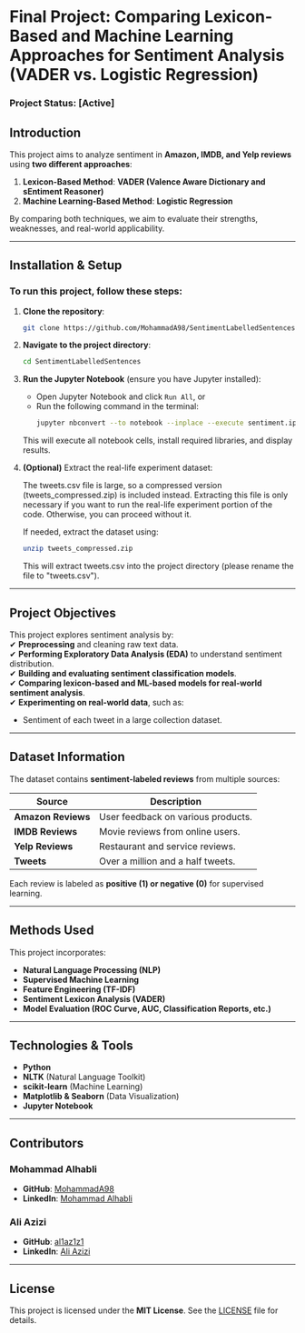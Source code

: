 # **Final Project: Comparing Lexicon-Based and Machine Learning Approaches for Sentiment Analysis (VADER vs. Logistic Regression)**  
### **Project Status: [Active]**  

## **Introduction**  
This project aims to analyze sentiment in **Amazon, IMDB, and Yelp reviews** using **two different approaches**:  
1. **Lexicon-Based Method**: **VADER (Valence Aware Dictionary and sEntiment Reasoner)**  
2. **Machine Learning-Based Method**: **Logistic Regression**  

By comparing both techniques, we aim to evaluate their strengths, weaknesses, and real-world applicability.

---

## **Installation & Setup**  
### **To run this project, follow these steps:**
1. **Clone the repository**:
   ```bash
   git clone https://github.com/MohammadA98/SentimentLabelledSentences.git
   ```
2. **Navigate to the project directory**:
   ```bash
   cd SentimentLabelledSentences
   ```
3. **Run the Jupyter Notebook** (ensure you have Jupyter installed):
   - Open Jupyter Notebook and click `Run All`, or  
   - Run the following command in the terminal:
     ```bash
     jupyter nbconvert --to notebook --inplace --execute sentiment.ipynb
     ```
   This will execute all notebook cells, install required libraries, and display results.
4. **(Optional)** Extract the real-life experiment dataset:

      The tweets.csv file is large, so a compressed version (tweets_compressed.zip) is included instead. Extracting this file is only necessary if you want to run the real-life experiment portion of the code. Otherwise, you can proceed without it.

      If needed, extract the dataset using:

      ```bash
      unzip tweets_compressed.zip
      ```
      This will extract tweets.csv into the project directory (please rename the file to "tweets.csv").

---

## **Project Objectives**  
This project explores sentiment analysis by:  
✔ **Preprocessing** and cleaning raw text data.  
✔ **Performing Exploratory Data Analysis (EDA)** to understand sentiment distribution.  
✔ **Building and evaluating sentiment classification models**.  
✔ **Comparing lexicon-based and ML-based models for real-world sentiment analysis**.  
✔ **Experimenting on real-world data**, such as:  
   - Sentiment of each tweet in a large collection dataset.

---

## **Dataset Information**  
The dataset contains **sentiment-labeled reviews** from multiple sources:  

| **Source** | **Description** |
|------------|----------------|
| **Amazon Reviews** | User feedback on various products. |
| **IMDB Reviews** | Movie reviews from online users. |
| **Yelp Reviews** | Restaurant and service reviews. |
| **Tweets** | Over a million and a half tweets. |

Each review is labeled as **positive (1) or negative (0)** for supervised learning.

---

## **Methods Used**  
This project incorporates:  
- **Natural Language Processing (NLP)**
- **Supervised Machine Learning**
- **Feature Engineering (TF-IDF)**
- **Sentiment Lexicon Analysis (VADER)**
- **Model Evaluation (ROC Curve, AUC, Classification Reports, etc.)**

---

## **Technologies & Tools**  
- **Python**
- **NLTK** (Natural Language Toolkit)  
- **scikit-learn** (Machine Learning)  
- **Matplotlib & Seaborn** (Data Visualization)  
- **Jupyter Notebook**  

---

## **Contributors**  
### **Mohammad Alhabli**  
- **GitHub**: [MohammadA98](https://github.com/MohammadA98)  
- **LinkedIn**: [Mohammad Alhabli](https://www.linkedin.com/in/mohammad-a-900abb18b/)  

### **Ali Azizi**  
- **GitHub**: [al1az1z1](https://github.com/al1az1z1)  
- **LinkedIn**: [Ali Azizi](https://www.linkedin.com/in/al1az1z1)

---

## **License**  
This project is licensed under the **MIT License**. See the [LICENSE](LICENSE) file for details.
